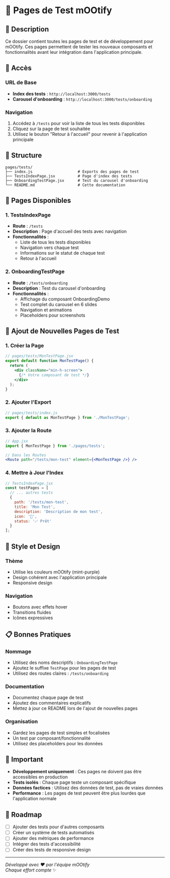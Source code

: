 # 🧪 Pages de Test mOOtify

## 📝 Description

Ce dossier contient toutes les pages de test et de développement pour mOOtify. Ces pages permettent de tester les nouveaux composants et fonctionnalités avant leur intégration dans l'application principale.

## 🚀 Accès

### URL de Base
- **Index des tests** : `http://localhost:3000/tests`
- **Carousel d'onboarding** : `http://localhost:3000/tests/onboarding`

### Navigation
1. Accédez à `/tests` pour voir la liste de tous les tests disponibles
2. Cliquez sur la page de test souhaitée
3. Utilisez le bouton "Retour à l'accueil" pour revenir à l'application principale

## 📁 Structure

```
pages/tests/
├── index.js                    # Exports des pages de test
├── TestsIndexPage.jsx          # Page d'index des tests
├── OnboardingTestPage.jsx      # Test du carousel d'onboarding
└── README.md                   # Cette documentation
```

## 🎯 Pages Disponibles

### 1. TestsIndexPage
- **Route** : `/tests`
- **Description** : Page d'accueil des tests avec navigation
- **Fonctionnalités** :
  - Liste de tous les tests disponibles
  - Navigation vers chaque test
  - Informations sur le statut de chaque test
  - Retour à l'accueil

### 2. OnboardingTestPage
- **Route** : `/tests/onboarding`
- **Description** : Test du carousel d'onboarding
- **Fonctionnalités** :
  - Affichage du composant OnboardingDemo
  - Test complet du carousel en 6 slides
  - Navigation et animations
  - Placeholders pour screenshots

## 🔧 Ajout de Nouvelles Pages de Test

### 1. Créer la Page
```jsx
// pages/tests/MonTestPage.jsx
export default function MonTestPage() {
  return (
    <div className="min-h-screen">
      {/* Votre composant de test */}
    </div>
  );
}
```

### 2. Ajouter l'Export
```js
// pages/tests/index.js
export { default as MonTestPage } from './MonTestPage';
```

### 3. Ajouter la Route
```jsx
// App.jsx
import { MonTestPage } from './pages/tests';

// Dans les Routes
<Route path="/tests/mon-test" element={<MonTestPage />} />
```

### 4. Mettre à Jour l'Index
```jsx
// TestsIndexPage.jsx
const testPages = [
  // ... autres tests
  {
    path: '/tests/mon-test',
    title: 'Mon Test',
    description: 'Description de mon test',
    icon: '🧪',
    status: '✅ Prêt'
  }
];
```

## 🎨 Style et Design

### Thème
- Utilise les couleurs mOOtify (mint-purple)
- Design cohérent avec l'application principale
- Responsive design

### Navigation
- Boutons avec effets hover
- Transitions fluides
- Icônes expressives

## 📋 Bonnes Pratiques

### Nommage
- Utilisez des noms descriptifs : `OnboardingTestPage`
- Ajoutez le suffixe `TestPage` pour les pages de test
- Utilisez des routes claires : `/tests/onboarding`

### Documentation
- Documentez chaque page de test
- Ajoutez des commentaires explicatifs
- Mettez à jour ce README lors de l'ajout de nouvelles pages

### Organisation
- Gardez les pages de test simples et focalisées
- Un test par composant/fonctionnalité
- Utilisez des placeholders pour les données

## 🚨 Important

- **Développement uniquement** : Ces pages ne doivent pas être accessibles en production
- **Tests isolés** : Chaque page teste un composant spécifique
- **Données factices** : Utilisez des données de test, pas de vraies données
- **Performance** : Les pages de test peuvent être plus lourdes que l'application normale

## 🔮 Roadmap

- [ ] Ajouter des tests pour d'autres composants
- [ ] Créer un système de tests automatisés
- [ ] Ajouter des métriques de performance
- [ ] Intégrer des tests d'accessibilité
- [ ] Créer des tests de responsive design

---

*Développé avec ❤️ par l'équipe mOOtify*  
*Chaque effort compte* ✨
